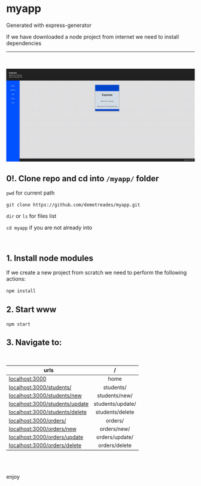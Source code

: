 # myapp
 Generated with express-generator

If we have downloaded a node project from internet we need to install dependencies

---

<br>

![sample](./public/images/sample.png)

## 0!. Clone repo and cd into `/myapp/` folder

`pwd` for current path

`git clone https://github.com/demetreades/myapp.git`

`dir` or `ls` for files list

`cd myapp` if you are not already into

<br>

## 1. Install node modules

If we create a new project from scratch we need to perform the following actions: 

`npm install`


## 2. Start www

`npm start `

## 3. Navigate to:

<br>

| urls        |    /  | 
|----------|:-------------:|
|[localhost:3000](http://localhost:3000) | home | 
|[localhost:3000/students/](http://localhost:3000/students/) |  students/ | 
|[localhost:3000/students/new](http://localhost:3000/students/new) |  students/new/ | 
|[localhost:3000/students/update](http://localhost:3000/students/update) | students/update/ | 
|[localhost:3000/students/delete](http://localhost:3000/students/update) | students/delete | 
|[localhost:3000/orders/](http://localhost:3000/orders/) |  orders/ | 
|[localhost:3000/orders/new](http://localhost:3000/orders/new) |  orders/new/ | 
|[localhost:3000/orders/update](http://localhost:3000/orders/update) | orders/update/ | 
|[localhost:3000/orders/delete](http://localhost:3000/orders/update) | orders/delete | 

<br>

<br>

enjoy
